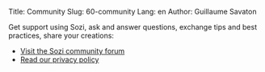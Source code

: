 Title: Community
Slug: 60-community
Lang: en
Author: Guillaume Savaton

Get support using Sozi, ask and answer questions, exchange tips and best practices, share your creations:

* [Visit the Sozi community forum](/community)
* [Read our privacy policy](|filename|privacy.md)
